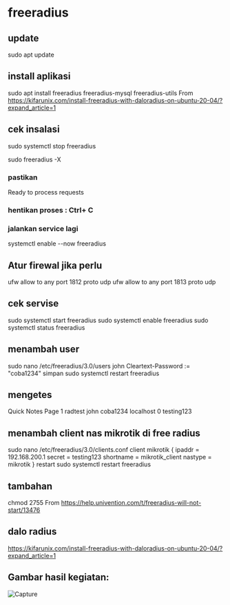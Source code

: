 # freeradius
## update
sudo apt update
## install aplikasi
sudo apt install freeradius freeradius-mysql freeradius-utils
From <https://kifarunix.com/install-freeradius-with-daloradius-on-ubuntu-20-04/?expand_article=1>
## cek insalasi
sudo systemctl stop freeradius

sudo freeradius -X
### pastikan
Ready to process requests
### hentikan proses : Ctrl+ C
### jalankan service lagi
systemctl enable --now freeradius
## Atur firewal jika perlu
ufw allow to any port 1812 proto udp
ufw allow to any port 1813 proto udp
## cek servise
sudo systemctl start freeradius
sudo systemctl enable freeradius
sudo systemctl status freeradius
## menambah user
sudo nano /etc/freeradius/3.0/users
john Cleartext-Password := "coba1234"
simpan
sudo systemctl restart freeradius
## mengetes
 Quick Notes Page 1
radtest john coba1234 localhost 0 testing123
## menambah client nas mikrotik di free radius
sudo nano /etc/freeradius/3.0/clients.conf
client mikrotik {
 ipaddr = 192.168.200.1
 secret = testing123
 shortname = mikrotik_client
 nastype = mikrotik
}
restart
sudo systemctl restart freeradius
## tambahan
chmod 2755
From <https://help.univention.com/t/freeradius-will-not-start/13476>
## dalo radius
https://kifarunix.com/install-freeradius-with-daloradius-on-ubuntu-20-04/?expand_article=1

## Gambar hasil kegiatan:

![Capture](https://github.com/akusukacoding22/riannnnnn/assets/156275570/4f02dd5b-b5b6-4def-91ba-bd594809db42)

